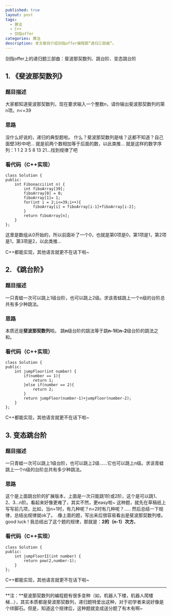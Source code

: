 ```yaml
---
published: true
layout: post
tags:
  - 算法
  - C++
  - 剑指offer
categories: 算法
description: 本文章将介绍剑指offer编程题“递归三部曲”。
---
```

剑指offer上的递归题三部曲：斐波那契数列、跳台阶、变态跳台阶
## 1. 《斐波那契数列》

### 题目描述

大家都知道斐波那契数列，现在要求输入一个整数n，请你输出斐波那契数列的第n项。n<=39

### 思路

没什么好说的，递归的典型题啦。
什么？斐波那契数列是啥？这都不知道？自己面壁3秒中吧...
就是前两个数相加等于后面的数，以此类推...
就是这样的数字序列：1  1  2  3  5  8  13  21...找到规律了吧
### 看代码（C++实现）

```
class Solution {
public:
    int Fibonacci(int n) {
        int fiboArray[39];
        fiboArray[0] = 0;
        fiboArray[1]= 1;
        for(int i = 2;i<=39;i++){
            fiboArray[i] = fiboArray[i-1]+fiboArray[i-2];
        }
        return fiboArray[n];
    }
};
```
这里是数组从0开始的，所以前面补了一个0，也就是第0项是0，第1项是1，第2项是1，第3项是2，以此类推...

C++都能实现，其他语言就更不在话下啦~
## 2. 《跳台阶》
### 题目描述
一只青蛙一次可以跳上1级台阶，也可以跳上2级。求该青蛙跳上一个n级的台阶总共有多少种跳法。
### 思路
本质还是**斐波那契数列**啦。
跳**n**级台阶的跳法等于跳**n-1**和**n-2**级台阶的跳法之和。
### 看代码（C++实现）

```
class Solution {
public:
    int jumpFloor(int number) {
        if(number == 1){
            return 1;
        }else if(number == 2){
            return 2;
        }
        return jumpFloor(number-1)+jumpFloor(number-2);
    }
};
```
C++都能实现，其他语言就更不在话下啦~
## 3. 变态跳台阶
### 题目描述
一只青蛙一次可以跳上1级台阶，也可以跳上2级……它也可以跳上n级。求该青蛙跳上一个n级的台阶总共有多少种跳法。
### 思路
这个是上面跳台阶的扩展版本，上面是一次只能跳1阶或2阶，这个是可以跳1、2、3...n阶。看起来好像更难了，其实不然，更easy啦~
这种题，就先在草稿纸上写写前几项，比如，当n=1时，有几种呢？n=2时有几种呢？.....
然后总结一下规律，总结出规律就ok了。
.像上面的题，写出来后很容易看出是斐波那契数列喽。
good luck ! 我总结出了这个题的规律，那就是：**2的（n-1）次方**。
### 看代码（C++实现）

```
class Solution {
public:
    int jumpFloorII(int number) {
        return pow(2,number-1);
    }
};
```
C++都能实现，其他语言就更不在话下啦~


----------


**注：**斐波那契数列的编程题有很多变种（如，机器人下楼，机器人爬楼梯...），其实本质都是斐波那契数列，递归题特爱出这种，对于初学者来说好像是个绊脚石。但是，知道这个规律后，这种题就变成送分题了有木有啊~
